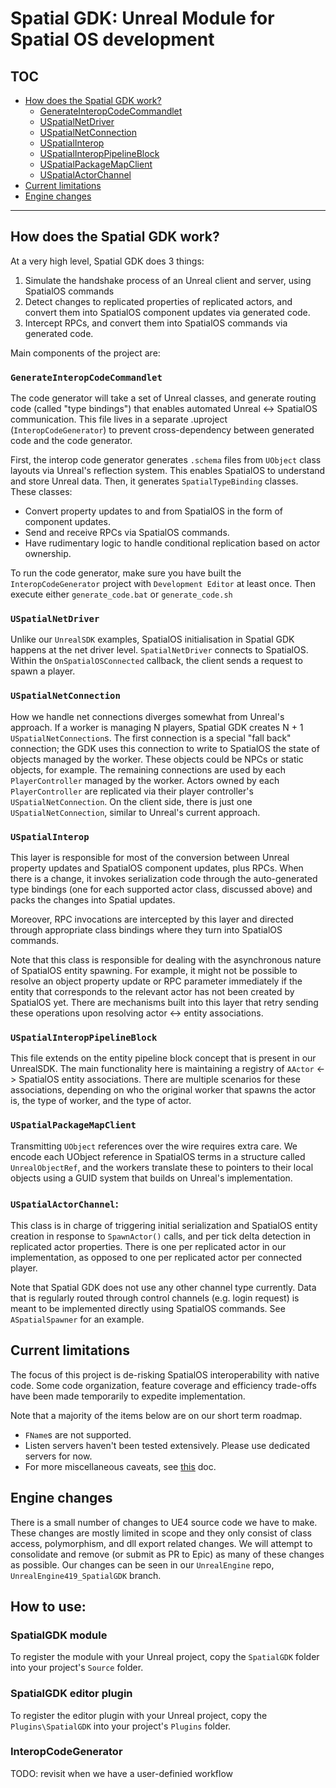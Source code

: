 # Spatial GDK: Unreal Module for Spatial OS development

## TOC

* [How does the Spatial GDK work?](#how-does-the-spatial-gdk-work?)
    * [GenerateInteropCodeCommandlet](#generateinteropcodecommandlet)
    * [USpatialNetDriver](#uspatialnetdriver)
    * [USpatialNetConnection](#uspatialnetconnection)
    * [USpatialInterop](#uspatialinterop)
    * [USpatialInteropPipelineBlock](#uspatialinteroppipelineblock)
    * [USpatialPackageMapClient](#uspatialpackagemapclient)
    * [USpatialActorChannel](#uspatialactorchannel)
* [Current limitations](#current-limitations)
* [Engine changes](#engine-changes)

------

## How does the Spatial GDK work?
At a very high level, Spatial GDK does 3 things:
1) Simulate the handshake process of an Unreal client and server, using SpatialOS commands
2) Detect changes to replicated properties of replicated actors, and convert them into SpatialOS component updates via generated code.
3) Intercept RPCs, and convert them into SpatialOS commands via generated code.

Main components of the project are:

### `GenerateInteropCodeCommandlet`
The code generator will take a set of Unreal classes, and generate routing code (called "type bindings") that enables automated Unreal <-> SpatialOS communication. This file lives in a separate .uproject (`InteropCodeGenerator`) to prevent cross-dependency between generated code and the code generator.

First, the interop code generator generates `.schema` files from `UObject` class layouts via Unreal's reflection system. This enables SpatialOS to understand and store Unreal data. Then, it generates `SpatialTypeBinding` classes. These classes:
* Convert property updates to and from SpatialOS in the form of component updates.
* Send and receive RPCs via SpatialOS commands.
* Have rudimentary logic to handle conditional replication based on actor ownership.

To run the code generator, make sure you have built the `InteropCodeGenerator` project with `Development Editor` at least once. Then execute either `generate_code.bat` or `generate_code.sh`

### `USpatialNetDriver`

Unlike our `UnrealSDK` examples, SpatialOS initialisation in Spatial GDK happens at the net driver level. `SpatialNetDriver` connects to SpatialOS. Within the `OnSpatialOSConnected` callback, the client sends a request to spawn a player.

### `USpatialNetConnection`

How we handle net connections diverges somewhat from Unreal's approach. If a worker is managing N players, Spatial GDK creates N + 1 `USpatialNetConnection`s. The first connection is a special "fall back" connection; the GDK uses this connection to write to SpatialOS the state of objects managed by the worker. These objects could be NPCs or static objects, for example. The remaining connections are used by each `PlayerController` managed by the worker. Actors owned by each `PlayerController` are replicated via their player controller's `USpatialNetConnection`. On the client side, there is just one `USpatialNetConnection`, similar to Unreal's current approach.

### `USpatialInterop`

This layer is responsible for most of the conversion between Unreal property updates and SpatialOS component updates, plus RPCs. When there is a change, it invokes serialization code through the auto-generated type bindings (one for each supported actor class, discussed above) and packs the changes into Spatial updates.

Moreover, RPC invocations are intercepted by this layer and directed through appropriate class bindings where they turn into SpatialOS commands.

Note that this class is responsible for dealing with the asynchronous nature of SpatialOS entity spawning. For example, it might not be possible to resolve an object property update or RPC parameter immediately if the entity that corresponds to the relevant actor has not been created by SpatialOS yet. There are mechanisms built into this layer that retry sending these operations upon resolving actor <-> entity associations.

### `USpatialInteropPipelineBlock`

This file extends on the entity pipeline block concept that is present in our UnrealSDK. The main functionality here is maintaining a registry of `AActor` <-> SpatialOS entity associations. There are multiple scenarios for these associations, depending on who the original worker that spawns the actor is, the type of worker, and the type of actor.

### `USpatialPackageMapClient`

Transmitting `UObject` references over the wire requires extra care. We encode each UObject reference in SpatialOS terms in a structure called `UnrealObjectRef`, and the workers translate these to pointers to their local objects using a GUID system that builds on Unreal's implementation.

### `USpatialActorChannel`:

This class is in charge of triggering initial serialization and SpatialOS entity creation in response to `SpawnActor()` calls, and per tick delta detection in replicated actor properties. There is one per replicated actor in our implementation, as opposed to one per replicated actor per connected player.

Note that Spatial GDK does not use any other channel type currently. Data that is regularly routed through control channels (e.g. login request) is meant to be implemented directly using SpatialOS commands. See `ASpatialSpawner` for an example.

## Current limitations
The focus of this project is de-risking SpatialOS interoperability with native code. Some code organization, feature coverage and efficiency trade-offs have been made temporarily to expedite implementation.

Note that a majority of the items below are on our short term roadmap.

- `FName`s are not supported.
- Listen servers haven't been tested extensively. Please use dedicated servers for now.
- For more miscellaneous caveats, see [this](https://docs.google.com/document/d/1dOpA0I2jBNgnxUuFFXtmtu_J1vIPBrlC8r1hAFWHF5I/edit) doc.

## Engine changes

There is a small number of changes to UE4 source code we have to make. These changes are mostly limited in scope and they only consist of class access, polymorphism, and dll export related changes. We will attempt to consolidate and remove (or submit as PR to Epic) as many of these changes as possible. Our changes can be seen in our `UnrealEngine` repo, `UnrealEngine419_SpatialGDK` branch.

## How to use:

### SpatialGDK module
To register the module with your Unreal project, copy the `SpatialGDK` folder into your project's `Source` folder.

### SpatialGDK editor plugin
To register the editor plugin with your Unreal project, copy the `Plugins\SpatialGDK` into your project's `Plugins` folder.

### InteropCodeGenerator
TODO: revisit when we have a user-definied workflow
